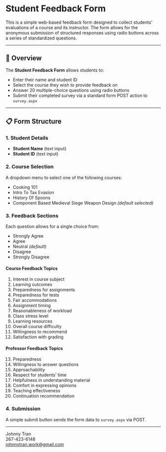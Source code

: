 # Student Feedback Form

This is a simple web-based feedback form designed to collect students' evaluations of a course and its instructor. The form allows for the anonymous submission of structured responses using radio buttons across a series of standardized questions.

---

## 📝 Overview

The **Student Feedback Form** allows students to:

- Enter their name and student ID  
- Select the course they wish to provide feedback on  
- Answer 20 multiple-choice questions using radio buttons  
- Submit their completed survey via a standard form POST action to `survey.aspx`

---

## 📋 Form Structure

### 1. Student Details

- **Student Name** (text input)  
- **Student ID** (text input)

### 2. Course Selection

A dropdown menu to select one of the following courses:

- Cooking 101  
- Intro To Tax Evasion  
- History Of Spoons  
- Component Based Medieval Siege Weapon Design *(default selected)*

### 3. Feedback Sections

Each question allows for a single choice from:

- Strongly Agree  
- Agree  
- Neutral *(default)*  
- Disagree  
- Strongly Disagree  

#### Course Feedback Topics

1. Interest in course subject  
2. Learning outcomes  
3. Preparedness for assignments  
4. Preparedness for tests  
5. Fair accommodations  
6. Assignment timing  
7. Reasonableness of workload  
8. Class stress level  
9. Learning resources  
10. Overall course difficulty  
11. Willingness to recommend  
12. Satisfaction with grading  

#### Professor Feedback Topics

13. Preparedness  
14. Willingness to answer questions  
15. Approachability  
16. Respect for students' time  
17. Helpfulness in understanding material  
18. Comfort in expressing opinions  
19. Teaching effectiveness  
20. Continuation recommendation  

### 4. Submission

A simple submit button sends the form data to `survey.aspx` via POST.

---

Johnny Tran <br>
267-423-6148 <br>
johnnytran.work@gmail.com
